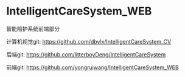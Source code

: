 # IntelligentCareSystem_WEB
智能陪护系统前端部分

计算机视觉git:  https://github.com/dbylx/IntelligentCareSystem_CV

后端git: https://github.com/litterboyDeng/IntelligentCareSystem

前端git: https://github.com/yongruiwang/IntelligentCareSystem_WEB

